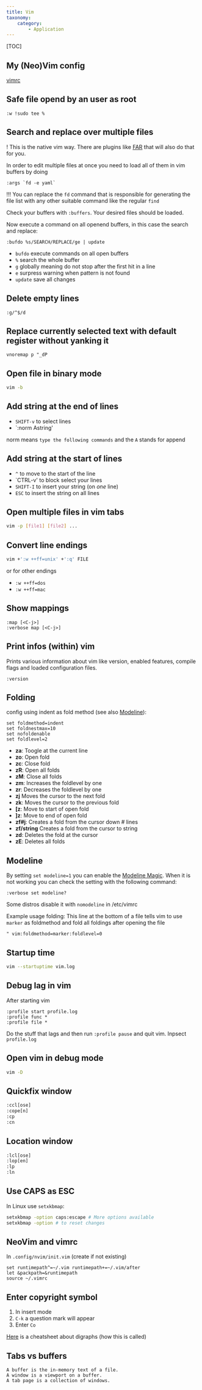 ```yaml
---
title: Vim
taxonomy:
    category:
        - Application
---
```


[TOC]

## My (Neo)Vim config

[vimrc](https://raw.githubusercontent.com/Allaman/dotfiles/master/vimrc)

## Safe file opend by an user as root
```
:w !sudo tee %
```

## Search and replace over multiple files

! This is the native vim way. There are plugins like [FAR](https://github.com/brooth/far.vim) that will also do that for you.

In order to edit multiple files at once you need to load all of them in vim buffers by doing

```
:args `fd -e yaml`
```

!!! You can replace the `fd` command that is responsible for generating the file list with any other suitable command like the regular `find`

Check your buffers with `:buffers`. Your desired files should be loaded.

Now execute a command on all openend buffers, in this case the search and replace:

```
:bufdo %s/SEARCH/REPLACE/ge | update
```

- `bufdo` execute commands on all open buffers
- `%` search the whole buffer
- `g` globally meaning do not stop after the first hit in a line
- `e` surpress warning when pattern is not found
- `update` save all changes

## Delete empty lines

```
:g/^$/d
```

## Replace currently selected text with default register without yanking it
```
vnoremap p "_dP
```

## Open file in binary mode
```bash
vim -b
```

## Add string at the end of lines

- `SHIFT-v` to select lines
- `:norm Astring'

norm means `type the following commands` and the `A` stands for append

## Add string at the start of lines

- `^` to move to the start of the line
- `CTRL-v' to block select your lines
- `SHIFT-I` to insert your string (on *one* line)
- `ESC` to insert the string on all lines

## Open multiple files in vim tabs
```bash
vim -p [file1] [file2] ...
```

## Convert line endings

```sh
vim +':w ++ff=unix' +':q' FILE
```

or for other endings

- `:w ++ff=dos`
- `:w ++ff=mac`

## Show mappings

```
:map [<C-j>]
:verbose map [<C-j>]
```

## Print infos (within) vim
Prints various information about vim like version, enabled features, compile flags and loaded configuration files.
```
:version
```

## Folding

config using indent as fold method (see also [Modeline](#modeline)):
```
set foldmethod=indent   
set foldnestmax=10
set nofoldenable
set foldlevel=2
```

- **za**: Toogle at the current line
- **zo**: Open fold
- **zc**: Close fold
- **zR**: Open all folds
- **zM**: Close all folds
- **zm**: Increases the foldlevel by one
- **zr**: Decreases the foldlevel by one
- **zj** Moves the cursor to the next fold
- **zk**: Moves the cursor to the previous fold
- **\[z**: Move to start of open fold
- **]z**: Move to end of open fold
- **zf#j**: Creates a fold from the cursor down # lines
- **zf/string** Creates a fold from the cursor to string
- **zd**: Deletes the fold at the cursor
- **zE**: Deletes all folds

## Modeline
By setting `set modeline=1` you can enable the [Modeline Magic](http://vim.wikia.com/wiki/Modeline_magic). When it is not working you can check the setting with the following command:
```
:verbose set modeline?
```
Some distros disable it with `nomodeline` in /etc/vimrc

Example usage folding: This line at the bottom of a file tells vim to use `marker` as foldmethod and fold all foldings after opening the file

```
" vim:foldmethod=marker:foldlevel=0
```

## Startup time
```bash
vim --startuptime vim.log
```

## Debug lag in vim

After starting vim
```
:profile start profile.log
:profile func *
:profile file *
```
Do the stuff that lags and then run `:profile pause` and quit vim. Inpsect `profile.log`

## Open vim in debug mode
```bash
vim -D
```

## Quickfix window

```bash
:ccl[ose]
:cope[n]
:cp
:cn
```

## Location window

```bash
:lcl[ose]
:lop[en]
:lp
:ln
```

## Use CAPS as ESC

In Linux use `setxkbmap`:

```bash
setxkbmap -option caps:escape # More options available
setxkbmap -option # to reset changes
```

## NeoVim and vimrc

In `.config/nvim/init.vim` (create if not existing)

```
set runtimepath^=~/.vim runtimepath+=~/.vim/after
let &packpath=&runtimepath
source ~/.vimrc
```

## Enter copyright symbol

1. In insert mode
2. `C-k` a question mark will appear
3. Enter `Co`

[Here](https://devhints.io/vim-digraphs) is a cheatsheet about digraphs (how this is called)

## Tabs vs buffers
    A buffer is the in-memory text of a file.
    A window is a viewport on a buffer.
    A tab page is a collection of windows.
